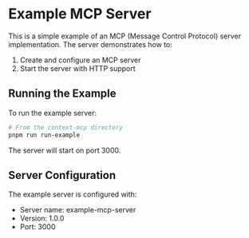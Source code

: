 # Example MCP Server

This is a simple example of an MCP (Message Control Protocol) server implementation. The server demonstrates how to:

1. Create and configure an MCP server
2. Start the server with HTTP support

## Running the Example

To run the example server:

```bash
# From the context-mcp directory
pnpm run run-example
```

The server will start on port 3000.

## Server Configuration

The example server is configured with:
- Server name: example-mcp-server
- Version: 1.0.0
- Port: 3000